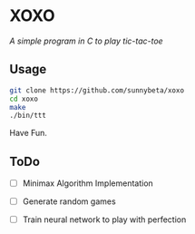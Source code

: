 # XOXO

*A simple program in C to play tic-tac-toe*

## Usage

```bash
git clone https://github.com/sunnybeta/xoxo
cd xoxo
make
./bin/ttt
```

Have Fun.

## ToDo

- [ ] Minimax Algorithm Implementation
- [ ] Generate random games
- [ ] Train neural network to play with perfection

